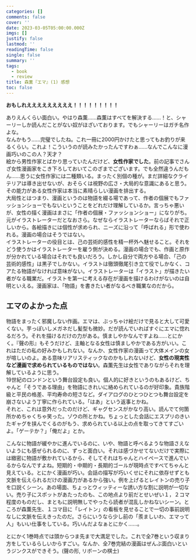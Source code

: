 ```yaml
---
categories: []
comments: false
cover: ''
date: 2023-03-05T05:00:00.000Z
imgs: []
justify: false
lastmod: ''
readingTime: false
single: false
summary: ''
tags:
  - book
  - review
title: 森薫『エマ』(1) 感想
toc: false
---
```


**おもしれえええええええええ！！！！！！！！！**

ありえんくらい面白い。やはり森薫……森薫はすべてを解決する……！と、シャーリーしか読んだことがない奴がほざいております。でもシャーリーはガチ名作よな。  
なんかもう……完璧でしたね。これ一冊に2000円かけたと思ってもお釣りが来るくらい。これよ！こういうのが読みたかったんですわぁ……なんでこんなに漫画巧いのこの人？天才？  
絵から男性作家とばかり思っていたんだけど、**女性作家でした**。前の記事でさんざ女性漫画家をこき下ろしておいてこのざまでございます。でも全然違うんだもん……思うに女性作家には二種類いる。まったく別個の種が。まだ詳細なクライテリアは導き出せないが、おそらくは視野の広さ・大局的な意識にあると思う。その能力がある女性作家は本当に素晴らしい漫画を排出する。  
大局性とはつまり、漫画というのは物語を綴る場であって、作者の個展でもファッションショーでもないということをどれだけ理解しているか。言っちゃ悪いが、女性の描く漫画はまさに「作者の個展・ファッションショー」になりがち。元がイラストレーターだとなおさら。なぜならイラストレーターならばそれで正しいから。各絵描きには個性が求められ、ニーズに沿って「呼ばれる」形で使われる。漫画の場合はそうではない。  
イラストレーターの役目とは、己の芸術的感性を精一杯外へ魅せること。それをどう使うかはイラストレーターを雇う側が決める。漫画の場合でも、作画と原作が分かれている場合はそれでも良いだろう。しかし自分で両方やる場合、「己の芸術的感性」は黒子でしかない。イラストは徹頭徹尾引き立て役でしかなく、コアたる物語がなければ意味がない。イラストレーターは「イラスト」が描きたい者がなる職業だ。イラストを第一に考える存在が漫画を描けるわけがないのは自明といえる。漫画家は、「物語」を書きたい者がなるべき職業なのだから。

## エマのよかった点

物語をまったく邪魔しない作画。エマは、ぶっちゃけ絵だけで見ると大して可愛くない。芋っぽいしメガネだし髪型も微妙。だが読んでいればすぐにエマに惚れるだろう。それを描けるだけの力がある。慎ましやかなんですよね……とにかく。『聲の形』もそうだけど、主軸となる女性は慎ましやかである方がいい。これはただの私の好みかもしれない。なんか、女性作家の漫画って大体メインの女が喧しいのよ。ある意味リアリスティックなのかもしれないけど、**女性の現実性など漫画で求められているものではない**。森薫先生は女性でありながらそれを理解しているように思う。  
19世紀のロンドンという舞台設定も良い。個人的に好きというのもあるけど、ちゃんと「そうである理由」を物語にきれいに絡められているのが好印象。貴族階級と平民の格差、平均寿命の短さなど。ダイアログのひとつひとつも舞台設定を崩さないよう丁寧に作られている。「はあ」という返事とかね。  
それと、これは意外だったのだけど、ギャグセンスがかなり高い。読んでて何箇所かめちゃくちゃ笑った。ゾウの所とかね。ちょっとした会話にエスプリのきいたギャグを挟んでくるのがもう、求められている以上の点を取ってきてすごいよ。「ゲーテか？」「俺だよ」とか。

こんなに物語が緩やかに進んでいるのに、いや、物語と呼べるような物語さえないようにも感ぜられるのに、ずっと面白い。それは感づかせてないだけで実際には緻密に物語が敷かれているから、そしてそれはちゃんとハイペースで進んでいるからなんですよね。短期的・中期的・長期的ゴールが現時点ですべてちゃんと見えている。とにかく漫画が巧い。会話の描写が巧いくせにそれに依存せずとも文脈を伝えられるだけの漫画力があるから強い。例を上げるとレイトンの売り子を口説くシーン。あの場面、ちょっとウィッティーな誘い方な割に説明が一切ない。売り子にスポットがあたったのも、この地点より前だとせいぜい１，２コマ程度のものだし、まともに説明無しでやったら読者が混乱しかねないシーン。ところが森薫先生、１コマ目に「レイトン」の看板を見せることで一切の事前説明なしに文脈を伝えきったのだ。さらにいうなら少し前の「羨ましいわ、エマって人」もいい仕事をしている。巧いんだよなぁとにかく……。

とにかく1巻時点では頭からつま先まで大満足でした。これで全7巻という収まり方をしているらしいからすごい。なんか、全7巻完結の漫画はぜんぶ面白いというジンクスができそう。(聲の形, リボーンの棋士)
